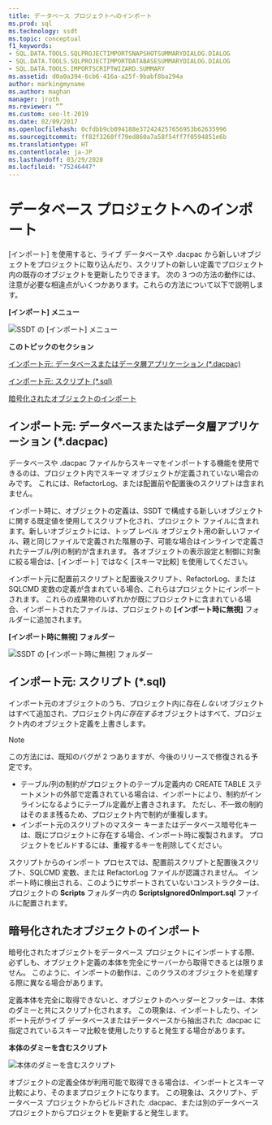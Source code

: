 ```yaml
---
title: データベース プロジェクトへのインポート
ms.prod: sql
ms.technology: ssdt
ms.topic: conceptual
f1_keywords:
- SQL.DATA.TOOLS.SQLPROJECTIMPORTSNAPSHOTSUMMARYDIALOG.DIALOG
- SQL.DATA.TOOLS.SQLPROJECTIMPORTDATABASESUMMARYDIALOG.DIALOG
- SQL.DATA.TOOLS.IMPORTSCRIPTWIZARD.SUMMARY
ms.assetid: d0a0a394-6cb6-416a-a25f-9babf8ba294a
author: markingmyname
ms.author: maghan
manager: jroth
ms.reviewer: “”
ms.custom: seo-lt-2019
ms.date: 02/09/2017
ms.openlocfilehash: 0cfdbb9cb094188e372424257656953b62635996
ms.sourcegitcommit: ff82f3260ff79ed860a7a58f54ff7f0594851e6b
ms.translationtype: HT
ms.contentlocale: ja-JP
ms.lasthandoff: 03/29/2020
ms.locfileid: "75246447"
---
```

# <a name="import-into-a-database-project"></a>データベース プロジェクトへのインポート

[インポート] を使用すると、ライブ データベースや .dacpac から新しいオブジェクトをプロジェクトに取り込んだり、スクリプトの新しい定義でプロジェクト内の既存のオブジェクトを更新したりできます。 次の 3 つの方法の動作には、注意が必要な相違点がいくつかあります。これらの方法について以下で説明します。  
  
**[インポート] メニュー**  
  
![SSDT の [インポート] メニュー](../ssdt/media/ssdt-import.gif "SSDT の [インポート] メニュー")  
  
**このトピックのセクション**  
  
[インポート元: データベースまたはデータ層アプリケーション (*.dacpac)](#bkmk_import_source_db)  
  
[インポート元: スクリプト (*.sql)](#bkmk_import_source_script)  
  
[暗号化されたオブジェクトのインポート](#bkmk_import_encrypted)  
  
## <a name="import-source-database-or-data-tier-application-dacpac"></a><a name="bkmk_import_source_db"></a>インポート元: データベースまたはデータ層アプリケーション (*.dacpac)  
データベースや .dacpac ファイルからスキーマをインポートする機能を使用できるのは、プロジェクト内でスキーマ オブジェクトが定義されていない場合のみです。 これには、RefactorLog、または配置前や配置後のスクリプトは含まれません。  
  
インポート時に、オブジェクトの定義は、SSDT で構成する新しいオブジェクトに関する既定値を使用してスクリプト化され、プロジェクト ファイルに含まれます。新しいオブジェクトには、トップ レベル オブジェクト用の新しいファイル、親と同じファイルで定義された階層の子、可能な場合はインラインで定義されたテーブル/列の制約が含まれます。 各オブジェクトの表示設定と制御に対象に絞る場合は、[インポート] ではなく [スキーマ比較] を使用してください。  
  
インポート元に配置前スクリプトと配置後スクリプト、RefactorLog、または SQLCMD 変数の定義が含まれている場合、これらはプロジェクトにインポートされます。 これらの成果物のいずれかが既にプロジェクトに含まれている場合、インポートされたファイルは、プロジェクトの **[インポート時に無視]** フォルダーに追加されます。  
  
**[インポート時に無視] フォルダー**  
  
![SSDT の [インポート時に無視] フォルダー](../ssdt/media/ssdt-ignoredonimport.gif "SSDT の [インポート時に無視] フォルダー")  
  
## <a name="import-source-script-sql"></a><a name="bkmk_import_source_script"></a>インポート元: スクリプト (*.sql)  
インポート元のオブジェクトのうち、プロジェクト内に存在*しない*オブジェクトはすべて追加され、プロジェクト内*に存在する*オブジェクトはすべて、プロジェクト内のオブジェクト定義を上書きします。  
  
> [!NOTE]  
> この方法には、既知のバグが 2 つありますが、今後のリリースで修復される予定です。  
>   
> -   テーブル/列の制約がプロジェクトのテーブル定義内の CREATE TABLE ステートメントの外部で定義されている場合は、インポートにより、制約がインラインになるようにテーブル定義が上書きされます。 ただし、不一致の制約はそのまま残るため、プロジェクト内で制約が重複します。  
> -   インポート元のスクリプトのマスター キーまたはデータベース暗号化キーは、既にプロジェクトに存在する場合、インポート時に複製されます。 プロジェクトをビルドするには、重複するキーを削除してください。  
  
スクリプトからのインポート プロセスでは、配置前スクリプトと配置後スクリプト、SQLCMD 変数、または RefactorLog ファイルが認識されません。 インポート時に検出される、このようにサポートされていないコンストラクターは、プロジェクトの **Scripts** フォルダー内の **ScriptsIgnoredOnImport.sql** ファイルに配置されます。  
  
 
## <a name="import-encrypted-objects"></a><a name="bkmk_import_encrypted"></a>暗号化されたオブジェクトのインポート  
暗号化されたオブジェクトをデータベース プロジェクトにインポートする際、必ずしも、オブジェクト定義の本体を完全にサーバーから取得できるとは限りません。 このように、インポートの動作は、このクラスのオブジェクトを処理する際に異なる場合があります。  
  
定義本体を完全に取得できないと、オブジェクトのヘッダーとフッターは、本体のダミーと共にスクリプト化されます。 この現象は、インポートしたり、インポート元がライブ データベースまたはデータベースから抽出された .dacpac に指定されているスキーマ比較を使用したりすると発生する場合があります。  
  
**本体のダミーを含むスクリプト**  
  
![本体のダミーを含むスクリプト](../ssdt/media/ssdt-procwithencryption.gif "本体のダミーを含むスクリプト")  
  
オブジェクトの定義全体が利用可能で取得できる場合は、インポートとスキーマ比較により、そのままプロジェクトになります。 この現象は、スクリプト、データベース プロジェクトからビルドされた .dacpac、または別のデータベース プロジェクトからプロジェクトを更新すると発生します。  
  
